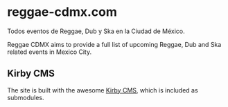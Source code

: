 # reggae-cdmx.com
Todos eventos de Reggae, Dub y Ska en la Ciudad de México.

Reggae CDMX aims to provide a full list of upcoming Reggae, Dub and Ska related events in Mexico City.



## Kirby CMS
The site is built with the awesome [Kirby CMS](https://getkirby.com/), which is included as submodules.
